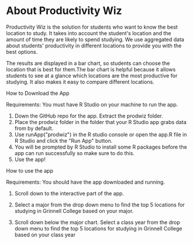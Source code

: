 # About Productivity Wiz


Productivity Wiz is the solution for students who want to know the best location to study. It takes into account the student's location and the amount of time they are likely to spend studying. We use aggregated data about students' productivity in different locations to provide you with the best options.

The results are displayed in a bar chart, so students can choose the location that is best for them.The bar chart is helpful because it allows students to see at a glance which locations are the most productive for studying. It also makes it easy to compare different locations.

How to Download the App

Requirements: You must have R Studio on your machine to run the app.

1. Down the GitHub repo for the app. Extract the prodwiz folder.
2. Place the prodwiz folder in the folder that your R Studio app grabs data from by default.
3. Use runApp("prodwiz") in the R studio console or open the app.R file in R Studio and click the "Run App" button. 
4. You will be prompted by R Studio to install some R packages before the app can run successfully so make sure to do this.
5. Use the app!

How to use the app

Requirements: You should have the app downloaded and running.

1. Scroll down to the interactive part of the app.

2. Select a major from the drop down menu to find the top 5 locations for studying in Grinnell College based on your major.

3. Scroll down below the major chart. Select a class year from the drop down menu to find the top 5 locations for studying in Grinnell College based on your class year
